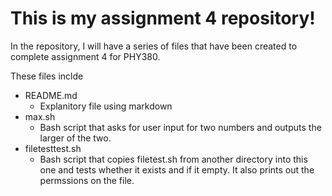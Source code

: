# This is my assignment 4 repository!

In the repository, I will have a series of files that have been created to complete assignment 4 for PHY380. 

These files inclde 

- README.md
  - Explanitory file using markdown
- max.sh
  - Bash script that asks for user input for two numbers and outputs the larger of the two. 
- filetesttest.sh
  - Bash script that copies filetest.sh from another directory into this one and tests whether it exists and if it empty. It also prints out the permssions on the file. 